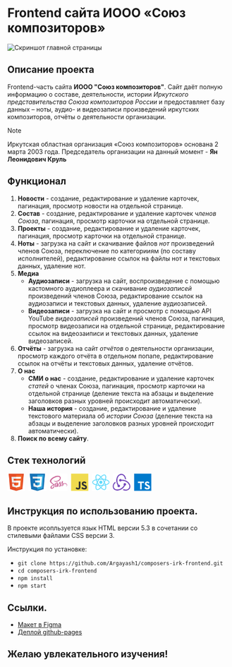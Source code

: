 # Frontend cайта ИООО «Союз композиторов»

![Скриншот главной страницы](https://github.com/Argayash1/Argayash1/assets/113699485/c978f330-e386-496d-b3be-ec9c803eb1e3)

## Описание проекта

Frontend-часть сайта **ИООО "Союз композиторов"**. Сайт даёт полную информацию о составе, деятельности, истории _Иркутского представительства Союза композиторов России_ и предоставляет базу данных – ноты, аудио- и видеозаписи произведений иркутских композиторов, отчёты о деятельности организации.

> [!NOTE]
> Иркутская областная организация «Союз композиторов» основана 2 марта 2003 года. Председатель организации на данный момент - **Ян Леонидович Круль**

## Функционал

1. **Новости** - создание, редактирование и удаление карточек, пагинация, просмотр новости на отдельной странице.
2. **Состав** - создание, редактирование и удаление карточек _членов Союза_, пагинация, просмотр карточки на отдельной странице.
3. **Проекты** - создание, редактирование и удаление карточек, пагинация, просмотр карточки на отдельной странице.
4. **Ноты** - загрузка на сайт и скачивание файлов _нот_ произведений членов Союза, переключение по категорииям (по составу исполнителей), редактирование ссылок на файлы нот и текстовых данных, удаление нот.
5. **Медиа**
   - **Аудиозаписи** - загрузка на сайт, воспроизведение с помощью кастомного аудиоплеера и скачивание _аудиозаписей_ произведений членов Союза, редактирование ссылок на аудиозаписи и текстовых данных, удаление аудиозаписей.
   - **Видеозаписи** - загрузка на сайт и просмотр с помощью API YouTube _видеозаписей_ произведений членов Союза, пагинация, просмотр видеозаписи на отдельной странице, редактирование ссылок на видеозаиписи и текстовых данных, удаление видеозаписей.
6. **Отчёты** - загрузка на сайт _отчётов_ о деятельности организации, просмотр каждого отчёта в отдельном попапе, редактирование ссылок на отчёты и текстовых данных, удаление отчётов.
7. **О нас**
   - **СМИ о нас** - создание, редактирование и удаление карточек _статей_ о членах Союза, пагинация, просмотр карточки на отдельной странице (деление текста на абзацы и выделение заголовков разных уровней происходит автоматически).
   - **Наша история** - создание, редактирование и удаление текстового материала об _истории Союза_ (деление текста на абзацы и выделение заголовков разных уровней происходит автоматически).
8. **Поиск по всему сайту**.

## Стек технологий

<div>
  <img src="https://github.com/devicons/devicon/blob/master/icons/html5/html5-original.svg" title="html5" alt="html5" width="40" height="40"/>&nbsp
  <img src="https://github.com/devicons/devicon/blob/master/icons/css3/css3-original.svg" title="css" alt="css" width="40" height="40"/>&nbsp
  <img src="https://github.com/devicons/devicon/blob/master/icons/sass/sass-original.svg" title="sass" alt="sass" width="40" height="40"/>&nbsp
    <img src="https://github.com/devicons/devicon/blob/master/icons/javascript/javascript-original.svg" title="javascript" alt="javascript" width="40" height="40"/>&nbsp
  <img src="https://github.com/devicons/devicon/blob/master/icons/react/react-original.svg" title="reactjs" alt="reactjs" width="40" height="40"/>&nbsp
  <img src="https://github.com/devicons/devicon/blob/master/icons/redux/redux-original.svg" title="redux/rtk" alt="redux" width="40" height="40"/>&nbsp
  <img src="https://github.com/devicons/devicon/blob/master/icons/typescript/typescript-original.svg" title="typescript" alt="typescript" width="40" height="40"/>&nbsp
</div>

## Инструкция по использованию проекта.

В проекте исопльзуется язык HTML версии 5.3 в сочетании со стилевыми файлами CSS версии 3.

Инструкция по установке:

- `git clone https://github.com/Argayash1/composers-irk-frontend.git`
- `cd composers-irk-frontend`
- `npm install`
- `npm start`

## Ссылки.

- [Макет в Figma](https://www.figma.com/file/Mh5fPABdGx3KJpSu3pRVI1/Union-of-Composers?type=design&node-id=119-989&mode=design&t=lcbL98jXENfMpgFE-0)
- [Деплой github-pages](https://argayash1.github.io/composers-irk-frontend/)

## Желаю увлекательного изучения!
